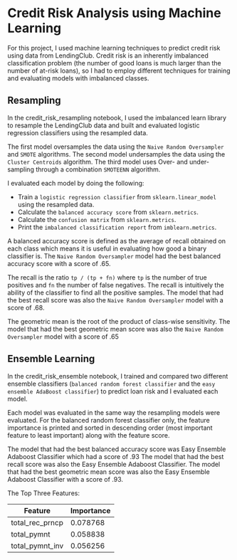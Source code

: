 # Credit Risk Analysis using Machine Learning

For this project, I used machine learning techniques to predict credit risk using data from LendingClub. Credit risk is an inherently imbalanced classification problem (the number of good loans is much larger than the number of at-risk loans), so I had to employ different techniques for training and evaluating models with imbalanced classes. 

## Resampling

In the credit_risk_resampling notebook, I used the imbalanced learn library to resample the LendingClub data and built and evaluated logistic regression classifiers using the resampled data.

The first model oversamples the data using the `Naive Random Oversampler` and `SMOTE` algorithms.
The second model undersamples the data using the `Cluster Centroids` algorithm.
The third model uses Over- and under-sampling through a combination `SMOTEENN` algorithm.

I evaluated each model by doing the following:
* Train a `logistic regression classifier` from `sklearn.linear_model` using the resampled data.
* Calculate the `balanced accuracy score` from `sklearn.metrics`.
* Calculate the `confusion matrix` from `sklearn.metrics`.
* Print the `imbalanced classification report` from `imblearn.metrics`.

A balanced accuracy score is defined as the average of recall obtained on each class which means it is useful in evaluating how good a binary classifier is.
The `Naive Random Oversampler` model had the best balanced accuracy score with a score of .65.

The recall is the ratio `tp / (tp + fn)` where `tp` is the number of true positives and `fn` the number of false negatives. The recall is intuitively the ability of the classifier to find all the positive samples.
The model that had the best recall score was also the `Naive Random Oversampler` model with a score of .68.

The geometric mean is the root of the product of class-wise sensitivity. 
The model that had the best geometric mean score was also the `Naive Random Oversampler` model with a score of .65

## Ensemble Learning

In the credit_risk_ensemble notebook, I trained and compared two different ensemble classifiers (`balanced random forest classifier` and the `easy ensemble AdaBoost classifier`) to predict loan risk and I evaluated each model. 

Each model was evaluated in the same way the resampling models were evaluated. For the balanced random forest classifier only, the feature importance is printed and sorted in descending order (most important feature to least important) along with the feature score.

The model that had the best balanced accuracy score was Easy Ensemble Adaboost Classifier which had a score of .93
The model that had the best recall score was also the Easy Ensemble Adaboost Classifier.
The model that had the best geometric mean score was also the Easy Ensemble Adaboost Classifier with a score of .93.

The Top Three Features:

| Feature         | Importance |
|-----------------|------------|
| total_rec_prncp |   0.078768 |
|     total_pymnt |   0.058838 |
| total_pymnt_inv |   0.056256 |

